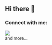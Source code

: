 ## Hi there 👋

<h3 align="left">Connect with me:</h3>
<p align="left">
</p>

<div align="left">
 <img src="https://skillicons.dev/icons?i=python,html,java,css,svelte,mongodb,ts,mysql,react,spring,docker,git&theme=dark&perline=7"><br>
 and more...
</div>

